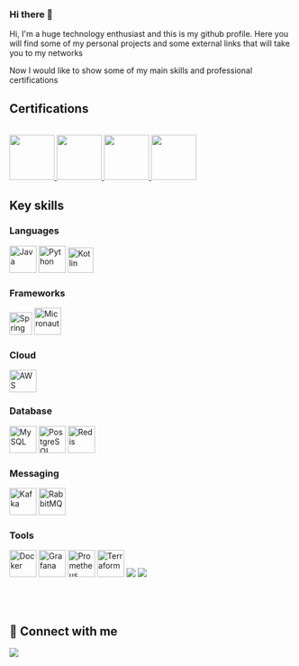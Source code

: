 ### Hi there 👋

Hi, I'm a huge technology enthusiast and this is my github profile. Here you will find some of my personal projects and some external links that will take you to my networks

Now I would like to show some of my main skills and professional certifications

## Certifications

<div style="display: inline_block"><br>

 <a alt="AWS Certified Solutions Architect – Associate link" href="https://www.credly.com/badges/f904369d-8927-438e-8b2f-287ed0a3beda/public_url" >
    <img src="https://images.credly.com/size/110x110/images/0e284c3f-5164-4b21-8660-0d84737941bc/image.png" height="80px" width="80px" />
  </a>
  
  <a alt="AWS Certified Cloud Practitioner (CLF) link" href="https://www.credly.com/badges/d5c5d23e-a2f0-4469-8cbb-03bf119aa292/public_url" >
    <img src="https://images.credly.com/size/110x110/images/00634f82-b07f-4bbd-a6bb-53de397fc3a6/image.png" height="80px" width="80px" />
  </a>

  <a alt="AWS Academy Graduate - AWS Academy Cloud Developing link" href="https://www.credly.com/badges/4e6390df-5445-4716-b2c7-081d91e05410/public_url" >
    <img src="https://images.credly.com/size/110x110/images/119182cf-ca68-495a-a415-bff62dfdcc7e/image.png" height="80px" width="80px" />
  </a>
 
   <a alt="ZUP Security Champions link" href="http://badges.com.br/share/528cf8fa3b49a15721e863be3489592f.php?a=4452" >
    <img src="https://www.brasilopenbadge.com.br/badge/4452.png?nocache=430962062" height="80px" width="80px" />
  </a>
</div>


## Key skills

<div style="display: inline_block">
  
  ### Languages

  <img width="48" height="48" src="https://img.icons8.com/color/48/java-coffee-cup-logo--v1.png" alt="Java"/>
  <img width="48" height="48" src="https://img.icons8.com/color/48/python--v1.png" alt="Python"/>
  <img width="45" height="45" src="https://play-lh.googleusercontent.com/xg45NlsFoAKOnx7xk3KBP3mAUB_XvFJVUXuP_0kyWag_d8e9cKbUccMCmagyuyAlZ5c" alt="Kotlin"/>

  ### Frameworks

  <img width="40" height="40" src="https://cdn.freebiesupply.com/logos/large/2x/spring-3-logo-png-transparent.png" alt="Spring"/>
  <img width="48" height="48" src="https://objectcomputing.com/download_file/5205" alt="Micronaut"/>

  ### Cloud

  <img width="48" height="40" src="https://upload.wikimedia.org/wikipedia/commons/thumb/5/5c/AWS_Simple_Icons_AWS_Cloud.svg/1024px-AWS_Simple_Icons_AWS_Cloud.svg.png" alt="AWS"/>

  ### Database

  <img width="48" height="48" src="https://www.paulligocki.com/wp-content/uploads/2022/03/MySQLLogo.png" alt="MySQL"/>
  <img width="48" height="48" src="https://cdn.icon-icons.com/icons2/2699/PNG/512/postgresql_src_logo_icon_170834.png" alt="PostgreSQL" />
  <img width="48" height="48" src="https://cdn.icon-icons.com/icons2/2415/PNG/512/redis_plain_logo_icon_146366.png" alt="Redis"/>

  ### Messaging

  <img width="48" height="48" src="https://www.trisotech.com/wp-content/uploads/kafka-icon.png" alt="Kafka"/>
  <img width="48" height="48" src="https://i0.wp.com/acemq.com/wp-content/uploads/2019/11/rabbitmq2.png?resize=1080%2C1082&ssl=1" alt="RabbitMQ"/>

  ### Tools

  <img width="48" height="48" src="https://wiki.hornbill.com/images/7/70/Docker_logo.png" alt="Docker"/>
  <img width="48" height="48" src="https://cdn.icon-icons.com/icons2/2699/PNG/512/grafana_logo_icon_171048.png" alt="Grafana"/>
  <img width="48" height="48" src="https://upload.wikimedia.org/wikipedia/commons/thumb/3/38/Prometheus_software_logo.svg/2066px-Prometheus_software_logo.svg.png" alt="Prometheus"/>
  <img width="48" height="48" src="https://img.icons8.com/color/48/terraform.png" alt="Terraform"/>
  <img src="https://img.icons8.com/color/48/000000/git.png"/>
  <img src="https://img.icons8.com/color/48/000000/linux--v2.png"/>
  
</div>

<br />
<br />
<br />

## 👋 Connect with me

<div>
  <a href="https://www.linkedin.com/in/marcos-vinicius-andré-rocha-0aa147146" target="_blank">
    <img src="https://img.shields.io/badge/LinkedIn-0077B5?style=for-the-badge&logo=linkedin&logoColor=white" />
  </a>   
</div>
